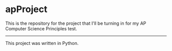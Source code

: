 # apProject
This is the repository for the project that I'll be turning in for my AP Computer Science Principles test.

---

This project was written in Python.
